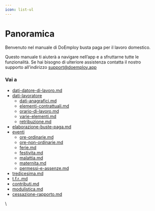 ```yaml
---
icon: list-ul
---
```


# Panoramica

Benvenuto nel manuale di DoEmploy busta paga per il lavoro domestico.

Questo manuale ti aiuterà a navigare nell’app e a sfruttarne tutte le funzionalità. Se hai bisogno di ulteriore assistenza contatta il nostro supporto all’indirizzo support@doemploy.app

### Vai a

* [dati-datore-di-lavoro.md](dati-datore-di-lavoro.md "mention")
* [dati-lavoratore](dati-lavoratore/ "mention")
  * [dati-anagrafici.md](dati-lavoratore/dati-anagrafici.md "mention")
  * [elementi-contrattuali.md](dati-lavoratore/elementi-contrattuali.md "mention")
  * [orario-di-lavoro.md](dati-lavoratore/orario-di-lavoro.md "mention")
  * [varie-elementi.md](dati-lavoratore/varie-elementi.md "mention")
  * [retribuzione.md](dati-lavoratore/retribuzione.md "mention")
* [elaborazione-buste-paga.md](elaborazione-buste-paga.md "mention")
* [eventi](eventi/ "mention")
  * [ore-ordinarie.md](eventi/ore-ordinarie.md "mention")
  * [ore-non-ordinarie.md](eventi/ore-non-ordinarie.md "mention")
  * [ferie.md](eventi/ferie.md "mention")
  * [festivita.md](eventi/festivita.md "mention")
  * [malattia.md](eventi/malattia.md "mention")
  * [maternita.md](eventi/maternita.md "mention")
  * [permessi-e-assenze.md](eventi/permessi-e-assenze.md "mention")
* [tredicesima.md](tredicesima.md "mention")
* [t.f.r..md](t.f.r..md "mention")
* [contributi.md](contributi.md "mention")
* [modulistica.md](modulistica.md "mention")
* [cessazione-rapporto.md](cessazione-rapporto.md "mention")

\
